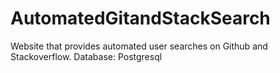 # AutomatedGitandStackSearch

Website that provides automated user searches on Github and Stackoverflow. 
Database: Postgresql
